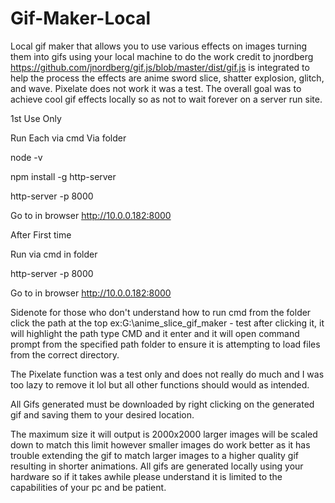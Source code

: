 # Gif-Maker-Local
Local gif maker that allows you to use various effects on images turning them into gifs using your local machine to do the work credit to jnordberg https://github.com/jnordberg/gif.js/blob/master/dist/gif.js is integrated to help the process the effects are anime sword slice, shatter explosion, glitch, and wave. Pixelate does not work it was a test. The overall goal was to achieve cool gif effects locally so as not to wait forever on a server run site.

1st Use Only

Run Each via cmd Via folder

node -v

npm install -g http-server

http-server -p 8000

Go to in browser
http://10.0.0.182:8000


After First time

Run via cmd in folder

http-server -p 8000

Go to in browser
http://10.0.0.182:8000


Sidenote
for those who don't understand how to run
cmd from the folder click the path at the 
top ex:G:\anime_slice_gif_maker - test
after clicking it, it will highlight the path 
type CMD and it enter and it will open command
prompt from the specified path folder to ensure
it is attempting to load files from the correct
directory.

The Pixelate function was a test only and does not really do much and I was too lazy
to remove it lol but all other functions should would as intended.

All Gifs generated must be downloaded by right clicking on the generated gif 
and saving them to your desired location.

The maximum size it will output is 2000x2000 larger images will be scaled down 
to match this limit however smaller images do work better as it has trouble 
extending the gif to match larger images to a higher quality gif resulting in 
shorter animations. All gifs are generated locally using your hardware so if
it takes awhile please understand it is limited to the capabilities of your pc 
and be patient.



